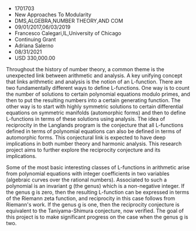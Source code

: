 
* 1701703
* New Approaches To Modularity
* DMS,ALGEBRA,NUMBER THEORY,AND COM
* 09/01/2017,06/03/2019
* Francesco Calegari,IL,University of Chicago
* Continuing Grant
* Adriana Salerno
* 08/31/2021
* USD 330,000.00

Throughout the history of number theory, a common theme is the unexpected link
between arithmetic and analysis. A key unifying concept that links arithmetic
and analysis is the notion of an L-function. There are two fundamentally
different ways to define L-functions. One way is to count the number of
solutions to certain polynomial equations modulo primes, and then to put the
resulting numbers into a certain generating function. The other way is to start
with highly symmetric solutions to certain differential equations on symmetric
manifolds (automorphic forms) and then to define L-functions in terms of these
solutions using analysis. The idea of reciprocity in the Langlands program is
the conjecture that all L-functions defined in terms of polynomial equations can
also be defined in terms of automorphic forms. This conjectural link is expected
to have deep implications in both number theory and harmonic analysis. This
research project aims to further explore the reciprocity conjecture and its
implications.

Some of the most basic interesting classes of L-functions in arithmetic arise
from polynomial equations with integer coefficients in two variables (algebraic
curves over the rational numbers). Associated to such a polynomial is an
invariant g (the genus) which is a non-negative integer. If the genus g is zero,
then the resulting L-function can be expressed in terms of the Riemann zeta
function, and reciprocity in this case follows from Riemann's work. If the genus
g is one, then the reciprocity conjecture is equivalent to the Taniyama-Shimura
conjecture, now verified. The goal of this project is to make significant
progress on the case when the genus g is two.
